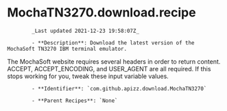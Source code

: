# MochaTN3270.download.recipe

            _Last updated 2021-12-23 19:58:07Z_

            - **Description**: Download the latest version of the MochaSoft TN3270 IBM terminal emulator.

The MochaSoft website requires several headers in order to return content. ACCEPT, ACCEPT_ENCODING, and USER_AGENT are all required. If this stops working for you, tweak these input variable values.

            - **Identifier**: `com.github.apizz.download.MochaTN3270`

            - **Parent Recipes**: `None`